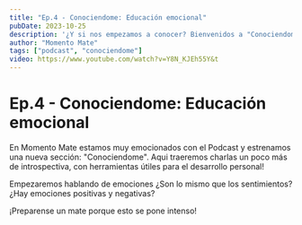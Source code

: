 ```yaml
---
title: "Ep.4 - Conociendome: Educación emocional"
pubDate: 2023-10-25
description: '¿Y si nos empezamos a conocer? Bienvenidos a "Conociendome" en donde trataremos temas de desarrollo personal'
author: "Momento Mate"
tags: ["podcast", "conociendome"]
video: https://www.youtube.com/watch?v=Y8N_KJEh55Y&t
---
```


# Ep.4 - Conociendome: Educación emocional

En Momento Mate estamos muy emocionados con el Podcast y estrenamos una nueva sección: "Conociendome". Aqui traeremos charlas un poco más de introspectiva, con herramientas útiles para el desarrollo personal!

Empezaremos hablando de emociones ¿Son lo mismo que los sentimientos? ¿Hay emociones positivas y negativas?

¡Preparense un mate porque esto se pone intenso!
